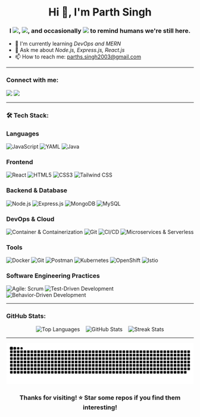 <h1 align="center">Hi 👋, I'm Parth Singh</h1>
<h3 align="center">
  I <img src="https://img.shields.io/badge/design_APIs-red?style=flat-circle" width=120 />, 
  <img src="https://img.shields.io/badge/ship_React_apps-grey?style=flat-circle" width=150 />, 
  and occasionally 
  <img src="https://img.shields.io/badge/drop_dad_jokes-yellow?style=flat-square" width=150 />
  to remind humans we're still here.
</h3>

- 🌱 I'm currently learning *DevOps and MERN*
- 💬 Ask me about *Node.js, Express.js, React.js*
- 📫 How to reach me: parths.singh2003@gmail.com

---

<h3 align="left">Connect with me:</h3>
<p align="left">
  <a href="https://www.linkedin.com/in/parthsingh-fsd/" target="_blank"><img src="https://img.shields.io/badge/LinkedIn-0077B5?style=for-the-badge&logo=linkedin&logoColor=white" /></a>
  <a href="mailto:parths.singh2003@gmail.com"><img src="https://img.shields.io/badge/Gmail-D14836?style=for-the-badge&logo=gmail&logoColor=white" /></a>

</p>

---

<h3 align="left">🛠️ Tech Stack:</h3>

### Languages
<p align="left">
<img src="https://img.shields.io/badge/JavaScript-F7DF1E?style=for-the-badge&logo=javascript&logoColor=black" alt="JavaScript"/>
<img src="https://img.shields.io/badge/TypeScript-007ACC?style=for-the-badge&logo=typescript&logoColor=white" alt="YAML"/>
<img src="https://img.shields.io/badge/Java-ED8B00?style=for-the-badge&logo=java&logoColor=white" alt="Java"/>

</p>

### Frontend
<p align="left">
<img src="https://img.shields.io/badge/React-20232A?style=for-the-badge&logo=react&logoColor=61DAFB" alt="React"/>
<img src="https://img.shields.io/badge/HTML5-E34F26?style=for-the-badge&logo=html5&logoColor=white" alt="HTML5"/>
<img src="https://img.shields.io/badge/CSS3-1572B6?style=for-the-badge&logo=css3&logoColor=white" alt="CSS3"/>
<img src="https://img.shields.io/badge/Tailwind_CSS-38B2AC?style=for-the-badge&logo=tailwind-css&logoColor=white" alt="Tailwind CSS"/>
</p>

### Backend & Database
<p align="left">
<img src="https://img.shields.io/badge/Node.js-43853D?style=for-the-badge&logo=node.js&logoColor=white" alt="Node.js"/>
<img src="https://img.shields.io/badge/Express.js-404D59?style=for-the-badge&logo=express&logoColor=white" alt="Express.js"/>
<img src="https://img.shields.io/badge/MongoDB-4EA94B?style=for-the-badge&logo=mongodb&logoColor=white" alt="MongoDB"/>
<img src="https://img.shields.io/badge/PostgreSQL-316192?style=for-the-badge&logo=postgresql&logoColor=white" alt="MySQL"/>
</p>

### DevOps & Cloud
<p align="left">
<img src="https://img.shields.io/badge/Docker-2496ED?style=for-the-badge&logo=docker&logoColor=white" alt="Container & Containerization"/>
<img src="https://img.shields.io/badge/Git-F05032?style=for-the-badge&logo=git&logoColor=white" alt="Git"/>
<img src="https://img.shields.io/badge/Chart.js-F5788D.svg?style=for-the-badge&logo=chart.js&logoColor=white" alt="CI/CD"/>
<img src="https://img.shields.io/badge/Chart.js-F5788D.svg?style=for-the-badge&logo=chart.js&logoColor=white" alt="Microservices & Serverless"/>
</p>

### Tools 
<p align="left">
<img src="https://img.shields.io/badge/Docker-2496ED?style=for-the-badge&logo=docker&logoColor=white" alt="Docker"/>
<img src="https://img.shields.io/badge/Git-F05032?style=for-the-badge&logo=git&logoColor=white" alt="Git"/>
<img src="https://img.shields.io/badge/Postman-FF6C37?style=for-the-badge&logo=postman&logoColor=white" alt="Postman"/>
<img src="https://img.shields.io/badge/Figma-F24E1E?style=for-the-badge&logo=figma&logoColor=white" alt="Kubernetes"/>
<img src="https://img.shields.io/badge/Chart.js-F5788D.svg?style=for-the-badge&logo=chart.js&logoColor=white" alt="OpenShift"/>
<img src="https://img.shields.io/badge/Chart.js-F5788D.svg?style=for-the-badge&logo=chart.js&logoColor=white" alt="Istio"/>
</p>

### Software Engineering Practices
<p align="left">
<img src="https://img.shields.io/badge/Chart.js-F5788D.svg?style=for-the-badge&logo=chart.js&logoColor=white" alt="Agile: Scrum"/>
<img src="https://img.shields.io/badge/Chart.js-F5788D.svg?style=for-the-badge&logo=chart.js&logoColor=white" alt="Test-Driven Development"/>
<img src="https://img.shields.io/badge/Chart.js-F5788D.svg?style=for-the-badge&logo=chart.js&logoColor=white" alt="Behavior-Driven Development"/>
</p>

---

<h3 align="left">GitHub Stats:</h3>
<p align="center">
  <img src="https://github-readme-stats.vercel.app/api/top-langs/?username=Y-Shivansh&langs_count=8&theme=transparent" height="150" alt="Top Languages" />
  &nbsp;&nbsp;
  <img src="https://github-readme-stats.vercel.app/api?username=Y-Shivansh&show_icons=true&locale=en&theme=transparent&count_private=true" height="150" alt="GitHub Stats" />
  &nbsp;&nbsp;
  <img src="https://github-readme-streak-stats.herokuapp.com/?user=Y-Shivansh&theme=transparent" height="150" alt="Streak Stats" />
</p>


---

<div align="center">

<img src="https://raw.githubusercontent.com/Platane/snk/output/github-contribution-grid-snake.svg" alt="GitHub Snake" />

### Thanks for visiting! ⭐ Star some repos if you find them interesting!

</div>
